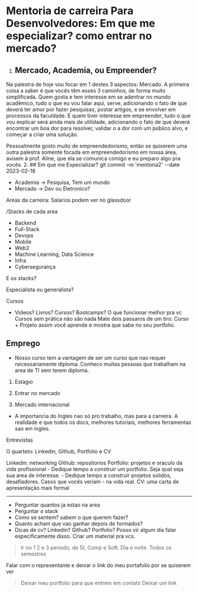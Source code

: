 # Mentoria de carreira Para Desenvolvedores: Em que me especializar? como entrar no mercado?

1. ## Mercado, Academia, ou Empreender?

Na palestra de hoje vou focar em 1 destes 3 aspectos: Mercado. A primeira coisa a saber é que vocês têm esses 3 caminhos, de forma muito simplificada. Quem gosta e tem interesse em se adentrar no mundo acadêmico, tudo o que eu vou falar aqui, serve, adicionando o fato de que deverá ter amor por fazer pesquisas, postar artigos, e se envolver em processos da faculdade. E quem tiver interesse em empreender, tudo o que vou explicar será ainda mais de utilidade, adicionando o fato de que deverá encontrar um boa dor para resolver, validar o a dor com um público alvo, e começar a criar uma solução.

Pessoalmente gosto muito de empreendedorismo, então se quiserem uma outra palestra somente focada em empreendedorismo em nossa área, avisem à prof. Aline, que ela se comunica comigo e eu preparo algo pra vocês.
2. ## Em que me Especializar?
git commit -m 'mentoria2' --date 2023-02-18

- Academia -> Pesquisa, Tem um mundo
- Mercado -> Dev ou Eletronico?

Areas da carreira:
Salarios podem ver no glassdoor

/Stacks de cada area
- Backend
- Full-Stack
- Devops
- Mobile
- Web3
- Machine Learning, Data Science
- Infra
- Cybersegurança

E os stacks?

Especialista ou generalista?

Cursos
- Videos? Livros? Cursos? Bootcamps?
O que funcionar melhor pra vc
Cursos sem prática não são nada
Mate dois passaros de um tiro: Curso + Projeto
assim você aprende e mostra que sabe no seu portfolio.

## Emprego
- Nosso curso tem a vantagem de ser um curso que nao requer necessariamente diploma.
Conheco muitas pessoas que trabalham na area de TI sem terem diploma.

1. Estagio

2. Entrar no mercado

3. Mercado internacional
- A importancia do Ingles nao só pro trabalho, mas para a carreira. A realidade
e que todos os docs, melhores tutoriais, melhores ferramentas sao em ingles.

Entrevistas

O quarteto: Linkedin, Github, Portfolio e CV

Linkedin: networking
Github: repositorios
Portfolio: projetos e oraculo da vida profissional
    - Dedique tempo a construir um portfolio. Seja qual seja sua area de interesse.
    - Dedique tempo a construir projetos solidos, desafiadores. Casos que vocês veriam
    - na vida real.
CV: uma carta de apresentação mais formal

---

- Perguntar quantos ja estao na area
- Perguntar o stack
- Como se sentem? sabem o que querem fazer?
- Quanto acham que vao ganhar depois de formados?
- Dicas de cv? Linkedin? Github? Portfolio? Posso vir algum dia falar especificamente disso. Criar um material pra vcs.

> Ir no 1 2 e 3 periodo, de SI, Comp e Soft. Dia e noite.
> Todos os semestres

Falar com o representante e deixar o link do meu portafolio por se quiserem ver

> Deixar meu portfolio para que entrem em contato
> Deixar um link 